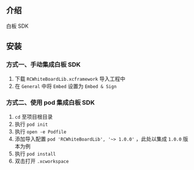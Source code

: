 
## 介绍
白板 SDK

## 安装

### 方式一、手动集成白板 SDK

1. 下载 `RCWhiteBoardLib.xcframework` 导入工程中
2. 在 `General` 中将 `Embed` 设置为 `Embed & Sign`


### 方式二、使用 pod 集成白板 SDK

1. `cd` 至项目根目录
2. 执行 `pod init`
3. 执行 `open -e Podfile`
4. 添加导入配置 `pod 'RCWhiteBoardLib', '~> 1.0.0'` ，此处以集成 `1.0.0` 版本为例
5. 执行 `pod install`
6. 双击打开 `.xcworkspace`
